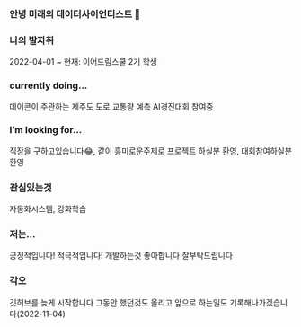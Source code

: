 ### 안녕 미래의 데이터사이언티스트 👋

### 나의 발자취
2022-04-01 ~ 현재: 이어드림스쿨 2기 학생

### currently doing...
데이콘이 주관하는 제주도 도로 교통량 예측 AI경진대회 참여중

### I’m looking for...
직장을 구하고있습니다😂, 같이 흥미로운주제로 프로젝트 하실분 환영, 대회참여하실분 환영

### 관심있는것
자동화시스템, 강화학습

### 저는...
긍정적입니다! 적극적입니다!
개발하는것 좋아합니다 잘부탁드립니다

### 각오
깃허브를 늦게 시작합니다 그동안 했던것도 올리고 앞으로 하는일도 기록해나가겠습니다(2022-11-04)
